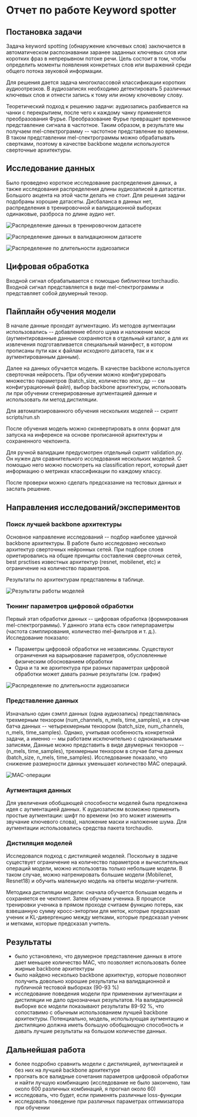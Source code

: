 # Отчет по работе Keyword spotter

## Постановка задачи
Задача keyword spotting (обнаружение ключевых слов) заключается в автоматическом распознавании заранее заданных ключевых слов или коротких фраз в непрерывном потоке речи. Цель состоит в том, чтобы определить моменты появления конкретных слов или выражений среди общего потока звуковой информации.

Для решения дается задача многоклассовой классификации коротких аудиоотрезков. В аудиозаписях необходимо детектировать
5 различных ключевых слов и отнести запись к тому или иному ключевому слову.

Теоретический подход к решению задачи: аудиозапись разбивается на чанки с перекрытием, после чего к каждому чанку
применяется преобразования Фурье. Преобразование Фурье превращает временное представление сигнала в частотное. Таким
образом, в результате мы получаем mel-спектрограмму -- частотное представление во времени. В таком представлении
mel-спектрограммы можно обрабатывать свертками, поэтому в качестве backbone модели используются сверточные 
архитектуры.

## Исследование данных

Было проведено короткое исследование распределения данных, а также исследования распределения длины аудиозаписей в 
датасетах. Большого акцента на этой части делать не стоит. Для решения задачи подобраны хорошие датасеты. 
Дисбаланса в данных нет, распределения в тренировочной и валидационной выборках одинаковые, разброса по длине аудио нет.

![Распределение данных в тренировочном датасете](/docs/images/train_data_distribution.png)

![Распределение данных в валидационном датасете](/docs/images/validation_data_distribution.png)

![Распределение по длительности аудиозаписи](/docs/images/audio_len_distrib.png)

## Цифровая обработка

Входной сигнал обрабатывается с помощью библиотеки torchaudio. Входной сигнал представляется в виде 
mel-спектрограммы и представляет собой двумерный тензор.

## Пайплайн обучения модели

В начале данные проходят аугментацию. Из методов аугментации использовались -- добавление еблого шума и 
наложение масок (аугментированные данные сохраняются в отдельный каталог, а для их извлечения 
подготавливается специальный манифест, в котором прописаны пути как к файлам исходного датасета, так и к аугментированным данным).

Далее на данных обучается модель. В качестве backbone используется сверточная нейросеть. При обучении можно
конфигурировать множество параметров (batch_size, количество эпох, др -- см конфигурационный файл), выбор
backbone архитектуры, использовать ли при обучении сгенерированные аугментацией данные и использовать ли 
метод дистиляции.

Для автоматизированного обучения нескольких моделей -- скрипт scripts/run.sh

После обучения модель можно сконвертировать в onnx формат для запуска на инференсе на основе прописанной 
архитектуры и сохраненного чекпоинта.

Для ручной валидации предусмотрен отдельный скрипт validation.py. Он нужен для сравнительного исследования 
нескольких моделей. С помощью него можно посмотреть на classification report, который дает информацию о 
метриках классификации по каждому классу.

После проверки можно сделать предсказание на тестовых данных и заслать решение.

## Направления исследований/экспериментов

### Поиск лучшей backbone архитектуры

Основное направление исследований -- подбор наиболее удачной backbone архитектуры. В работе было исследовано несколько
архитектур сверточных нейронных сетей. При подборе слоев ориетировались на общие принципы составления сверточных 
сетей, best prsctises известных архитектур (resnet, mobilenet, etc) и ограничение на количество параметров.

Результаты по архитектурам представлены в таблице.

![Результаты работы моделей](/docs/images/model_accuracy.png)

### Тюнинг параметров цифровой обработки

Первый этап обработки данных -- цифровая обработка (формирования mel-спектрограммы). У данного этапа есть свои 
гиперпараметры (частота сэмплирования, количество mel-фильтров и т. д.). Исследование показало:

- Параметры цифровой обработки не независимы. Существуют ограничения на варьирование параметров, обусловленные физическим обоснованием обработки
- Одна и та же архитектура при разных параметрах цифровой обработки может давать разные результаты (см. график)

![Распределение по длительности аудиозаписи](/docs/images/mel_spec_parameters_tuning.png)

### Представление данных

Изначально один сэмпл данных (одна аудиозапись) представлялась трехмерным тензором (num_channels, n_mels, time_samples), 
и в случае батча данных -- четырехмерным тензором (batch_size, num_channels, n_mels, time_samples).
Однако, учитывая особенность конкретной задачи, а именно -- мы работаем исключительно с одноканальными записями,
Данные можно представить в виде двумерных тензоров -- (n_mels, time_samples), трехмерным тенхором в случае батча 
данных (batch_size, n_mels, time_samples). Исследование показало, что снижение размерности данных уменьшает количество
MAC операций.

![MAC-операции](/docs/images/MAC2_compare.png)

### Аугментация данных

Для увеличения обобщающей способности моделей была предложена идея с аугментацией данных.
К аудиозаписям возможно применить простые аугментации: шифт по времени (но это может изменить 
звучание ключевого слова), наложение маски и наложение шума. Для аугментации использовались средства пакета
torchaudio.

### Дистиляция моделей

Исследовался подход с дистиляцией моделей. Поскольку в задаче существует ограничение на 
количество параметров и вычислительных операций модели, можно использовтаь только небольшие 
модели. В таком случае, можно натренировать большие модели (Mobilenet, Resnet18) и обучить маленькую модель на ответы модели-учителя.

Методика дистиляции модели: сначала обучается большая модель и сохраняется ее чекпоинт. Затем обучаем 
ученика. В процессе тренировки ученика в прямом проходе считаем функцию потерь, как взвешанную сумму 
кросс-энторпии для меток, которые предсказал ученик и KL-дивергенцию между метками, которые предсказал ученик и метками, которые предсказал учитель.

## Результаты

- было установлено, что двумерное представление данных в итоге дает меньшее количество MAC, что позволяет использовать более жирные backbone архитектуры
- было найдено несколько backbone архитектур, которые позволяют получить довольно хорошие результаты на валидационной и публичной тестовой выборках (90-93 %)
- исследование поведения модели при применении аугментации и дистиляции не дало однозначных результатов. На валидационной выборке все модели показывают результаты 89-92 %, что сопоставимо с обычным использованием лучшей backbone архитектуры. Потенциально, модель, использующая аугментацию и дистиляцию должна иметь большую обобщающую способность и давать лучшие результаты на большом количестве данных. 

## Дальнейшая работа

- более подробно сравнить модели с дистиляцией, аугментацией и без них на лучшей backbone архитектуре
- прогнать все валидные сочетания параметров цифровой обработки и найти лучшую комбинацию (исследование не было закончено, там около 600 различных комбинаций, я прогнал около 60)
- исследовать, что будет, если применять различные loss-функции
- исследовать поведение при различных параметрах оптимизатора при обучении